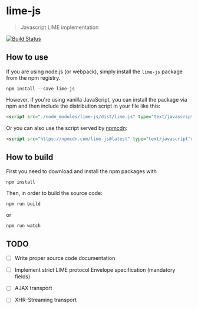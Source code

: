 # lime-js
> Javascript LIME implementation

[![Build Status](https://travis-ci.org/takenet/lime-js.svg)](https://travis-ci.org/takenet/lime-js)

## How to use
If you are using node.js (or webpack), simply install the `lime-js` package from the npm registry.

    npm install --save lime-js

However, if you're using vanilla JavaScript, you can install the package via npm and then include the distribution script in your file like this:
```html
<script src="./node_modules/lime-js/dist/lime.js" type="text/javascript"></script>
```

Or you can also use the script served by [npmcdn](https://npmcdn.com):
```html
<script src="https://npmcdn.com/lime-js@latest" type="text/javascript"></script>
```

## How to build
First you need to download and install the npm packages with
```
npm install
```

Then, in order to build the source code:
```
npm run build
```
or
```
npm run watch
```

## TODO
- [ ] Write proper source code documentation
- [ ] Implement strict LIME protocol Envelope specification (mandatory fields)

- [ ] AJAX transport
- [ ] XHR-Streaming transport
